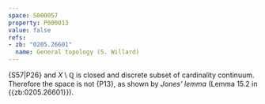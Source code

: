 ```yaml
---
space: S000057
property: P000013
value: false
refs:
- zb: "0205.26601"
  name: General topology (S. Willard)
---
```


{S57|P26} and
$X\setminus\mathbb Q$ is closed and discrete subset of cardinality continuum.
Therefore the space is not {P13}, as shown by *Jones' lemma* (Lemma 15.2 in {{zb:0205.26601}}).
